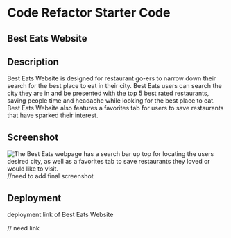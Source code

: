 # Code Refactor Starter Code
## Best Eats Website


## Description
Best Eats Website is designed for restaurant go-ers to narrow down their search for the best place to eat in their city. Best Eats users can search the city they are in and be presented with the top 5 best rated restaurants, saving people time and headache while looking for the best place to eat. Best Eats Website also features a favorites tab for users to save restaurants that have sparked their interest.
## Screenshot
![The Best Eats webpage has a search bar up top for locating the users desired city, as well as a favorites tab to save restaurants they loved or would like to visit.  ](.png) //need to add final screenshot


## Deployment
deployment link of Best Eats Website


// need link
